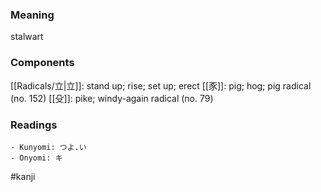 ### Meaning

stalwart

### Components

[[Radicals/立|立]]: stand up; rise; set up; erect [[豕]]: pig; hog; pig radical (no. 152) [[殳]]: pike; windy-again radical (no. 79)

### Readings

```
- Kunyomi: つよ.い
- Onyomi: キ
```

#kanji